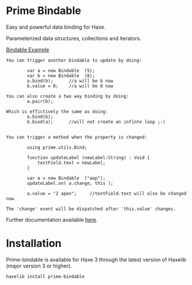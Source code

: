 # Prime Bindable 

Easy and powerful data binding for Haxe.

Parameterized data structures, collections and iterators. 

[Bindable Example](http://prime.vc/api/prime-bindable/types/prime/bindable/Bindable.html)

	You can trigger another bindable to update by doing:

			var a = new Bindable  (5);
			var b = new Bindable  (6);
			a.bind(b);		//a will be 6 now
			b.value = 8;	//a will be 8 now

	You can also create a two way binding by doing:
			a.pair(b);

	Which is effictively the same as doing:
			a.bind(b);
			b.bind(a);  	//will not create an infinte loop ;-)


	You can trigger a method when the property is changed:

			using prime.utils.Bind;

			function updateLabel (newLabel:String) : Void {
				textField.text = newLabel;
			}

			var a = new Bindable  ("aap");
			updateLabel.on( a.change, this );

			a.value = "2 apen";		//textField.text will also be changed now

	The 'change' event will be dispatched after 'this.value' changes.

Further documentation available [here](http://prime.vc/api/prime-bindable/index.html).

# Installation

Prime-bindable is available for Haxe 3 through the latest version of Haxelib (major version 3 or higher).

	haxelib install prime-bindable
